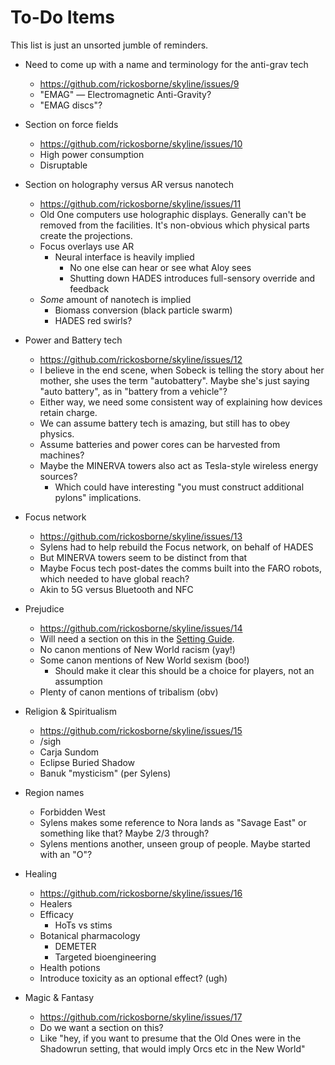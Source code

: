 # To-Do Items

This list is just an unsorted jumble of reminders.

* Need to come up with a name and terminology for the anti-grav tech
  * https://github.com/rickosborne/skyline/issues/9
  * "EMAG" — Electromagnetic Anti-Gravity?
  * "EMAG discs"?

* Section on force fields
  * https://github.com/rickosborne/skyline/issues/10
  * High power consumption
  * Disruptable

* Section on holography versus AR versus nanotech
  * https://github.com/rickosborne/skyline/issues/11
  * Old One computers use holographic displays.
    Generally can't be removed from the facilities.
    It's non-obvious which physical parts create the projections.
  * Focus overlays use AR
    * Neural interface is heavily implied
      * No one else can hear or see what Aloy sees
      * Shutting down HADES introduces full-sensory override and feedback
  * _Some_ amount of nanotech is implied
    * Biomass conversion (black particle swarm)
    * HADES red swirls?

* Power and Battery tech
  * https://github.com/rickosborne/skyline/issues/12
  * I believe in the end scene, when Sobeck is telling the story about her mother, she uses the term "autobattery".
    Maybe she's just saying "auto battery", as in "battery from a vehicle"?
  * Either way, we need some consistent way of explaining how devices retain charge.
  * We can assume battery tech is amazing, but still has to obey physics.
  * Assume batteries and power cores can be harvested from machines?
  * Maybe the MINERVA towers also act as Tesla-style wireless energy sources?
    * Which could have interesting "you must construct additional pylons" implications.

* Focus network
  * https://github.com/rickosborne/skyline/issues/13
  * Sylens had to help rebuild the Focus network, on behalf of HADES
  * But MINERVA towers seem to be distinct from that
  * Maybe Focus tech post-dates the comms built into the FARO robots, which needed to have global reach?
  * Akin to 5G versus Bluetooth and NFC

* Prejudice
  * https://github.com/rickosborne/skyline/issues/14
  * Will need a section on this in the [Setting Guide](../guide/setting).
  * No canon mentions of New World racism (yay!)
  * Some canon mentions of New World sexism (boo!)
    * Should make it clear this should be a choice for players, not an assumption
  * Plenty of canon mentions of tribalism (obv)

* Religion & Spiritualism
  * https://github.com/rickosborne/skyline/issues/15
  * /sigh
  * Carja Sundom
  * Eclipse Buried Shadow
  * Banuk "mysticism" (per Sylens)

* Region names
  * Forbidden West
  * Sylens makes some reference to Nora lands as "Savage East" or something like that?  Maybe 2/3 through?
  * Sylens mentions another, unseen group of people.  Maybe started with an "O"?

* Healing
  * https://github.com/rickosborne/skyline/issues/16
  * Healers
  * Efficacy
    * HoTs vs stims
  * Botanical pharmacology
    * DEMETER
    * Targeted bioengineering
  * Health potions
  * Introduce toxicity as an optional effect?  (ugh)

* Magic & Fantasy
  * https://github.com/rickosborne/skyline/issues/17
  * Do we want a section on this?
  * Like "hey, if you want to presume that the Old Ones were in the Shadowrun setting, that would imply Orcs etc in the New World"

